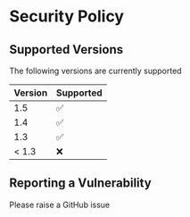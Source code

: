 # Security Policy

## Supported Versions

The following versions are currently supported

| Version | Supported          |
| ------- | ------------------ |
|   1.5   | :white_check_mark: |
|   1.4   | :white_check_mark: |
|   1.3   | :white_check_mark: |
| < 1.3   | :x:                |

## Reporting a Vulnerability

Please raise a GitHub issue
